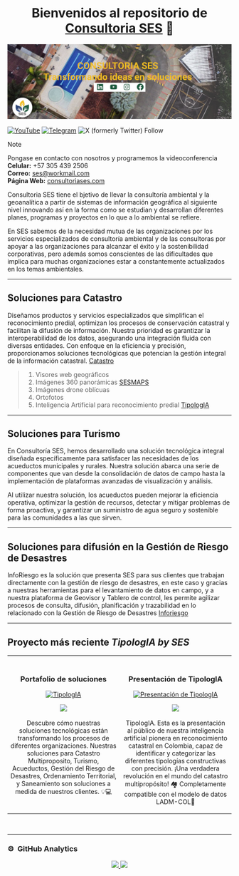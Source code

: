 <div align="center">
<h1 align="center">Bienvenidos al repositorio de <a href="https://consultoriases.com">Consultoria SES</a> 👋</h1>
</div>
<img src="img/banner.png">

[![YouTube](https://img.shields.io/youtube/channel/subscribers/UCjCe0F7HBLkFW8pCa5F4xFA?style=social)](https://www.youtube.com/@consultoriases)
[![Telegram](https://badgen.net/badge/icon/Telegram?icon=telegram&label)](t.me/sesmaps)
![X (formerly Twitter) Follow](https://img.shields.io/twitter/follow/ses_maps)

> [!NOTE]
> Pongase en contacto con nosotros y programemos la videoconferencia<br>
> **Celular:** +57 305 439 2506<br>
> **Correo:** [ses@workmail.com](mailto:ses@workmail.com)<br>
> **Página Web:** [consultoriases.com](https://consultoriases.com)

Consultoria SES tiene el bjetivo de llevar la consultoría ambiental y la geoanalítica a partir de sistemas de información geográfica al siguiente nivel innovando así en la forma como se estudian y desarrollan diferentes planes, programas y proyectos en lo que a lo ambiental se refiere.

En SES sabemos de la necesidad mutua de las organizaciones por los servicios especializados de consultoría ambiental y de las consultoras por apoyar a las organizaciones para alcanzar el éxito y la sostenibilidad corporativas, pero además somos conscientes de las dificultades que implica para muchas organizaciones estar a constantemente actualizados en los temas ambientales.

---
## Soluciones para Catastro

Diseñamos productos y servicios especializados que simplifican el reconocimiento predial, optimizan los procesos de conservación catastral y facilitan la difusión de información. Nuestra prioridad es garantizar la interoperabilidad de los datos, asegurando una integración fluida con diversas entidades. Con enfoque en la eficiencia y precisión, proporcionamos soluciones tecnológicas que potencian la gestión integral de la información catastral.
[Catastro](https://consultoriases.com/catastro/)
>1. Visores web geográficos 
>2. Imágenes 360 panorámicas [SESMAPS](https://sesmaps.xyz)
>3. Imágenes drone oblícuas
>4. Ortofotos 
>5. Inteligencia Artificial para reconocimiento predial [TipologIA](https://github.com/SESMAPS/Tipologia)

---

## Soluciones para Turismo
En Consultoría SES, hemos desarrollado una solución tecnológica integral diseñada específicamente para satisfacer las necesidades de los acueductos municipales y rurales. Nuestra solución abarca una serie de componentes que van desde la consolidación de datos de campo hasta la implementación de plataformas avanzadas de visualización y análisis.

Al utilizar nuestra solución, los acueductos pueden mejorar la eficiencia operativa, optimizar la gestión de recursos, detectar y mitigar problemas de forma proactiva, y garantizar un suministro de agua seguro y sostenible para las comunidades a las que sirven.

---

## Soluciones para difusión en la Gestión de Riesgo de Desastres

InfoRiesgo es la solución que presenta SES para sus clientes que trabajan directamente con la gestión de riesgo de desastres, en este caso y gracias a nuestras herramientas para el levantamiento de datos en campo, y a nuestra plataforma de Geovisor y Tablero de control, les permite agilizar procesos de consulta, difusión, planificación y trazabilidad en lo relacionado con la Gestión de Riesgo de Desastres [Inforiesgo](https://consultoriases.com/inforiesgo/)

---


## Proyecto más reciente  *TipologIA by SES*
<table>
<tr>
<td width="50%">
<h3 align="center">Portafolio de soluciones </h3>
<div align="center">
<a href="https://youtu.be/ovXbmjRjfsQ?si=GTNusX08_gq5mAN5" target="_blank"><img src="https://img.youtube.com/vi/ovXbmjRjfsQ/0.jpg" width="400" alt="TipologIA"></a>
<p>
<a href="https://youtu.be/ovXbmjRjfsQ?si=GTNusX08_gq5mAN5" target="_blank">
<img src="https://img.shields.io/badge/-Youtube-green?style=for-the-badge&color=fbfc40">
</a>
</p>
<p>Descubre cómo nuestras soluciones tecnológicas están transformando los procesos de diferentes organizaciones. Nuestras soluciones para  Catastro Multiproposito, Turismo, Acueductos, Gestión del Riesgo de Desastres, Ordenamiento Territorial, y Saneamiento son soluciones a medida de nuestros clientes. 💡💻</p>
</div>
</td>
<td width="50%">
 <br>
<h3 align="center">Presentación de TipologIA</h3>
<div align="center">
<a href="https://youtu.be/G88yQz17ZlY?si=qJaARu-sb6pxYnQd&t=2205" target="_blank"><img src="https://img.youtube.com/vi/G88yQz17ZlY/0.jpg" width="400" alt="Presentación de TipologIA"></a>
<br>
<p>
<a href="https://youtu.be/G88yQz17ZlY?si=qJaARu-sb6pxYnQd&t=2205" target="_blank">
<img src="https://img.shields.io/badge/-Youtube-green?style=for-the-badge&color=3fFD7f">
</a>
</p>
</p>TipologIA. Esta es la presentación al público de nuestra inteligencia artificial pionera en reconocimiento catastral en Colombia, capaz de identificar y categorizar las diferentes tipologías constructivas con precisión. ¡Una verdadera revolución en el mundo del catastro multipropósito! 🏘 Completamente compatible con el modelo de datos LADM-COL🤖</p>
</div>
</table>
</div>
<br>

---

### ⚙️ &nbsp;GitHub Analytics

<p align="center">
<a href="https://github.com/SESMAPS">
  <img height="180em" src="https://github-readme-stats-eight-theta.vercel.app/api?username=SESMAPS&show_icons=true&theme=algolia&include_all_commits=true&count_private=true"/>
  <img height="180em" src="https://github-readme-stats-eight-theta.vercel.app/api/top-langs/?username=SESMAPS&layout=compact&langs_count=8&theme=algolia"/>
</a>
</p>